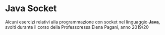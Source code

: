 # Java Socket

Alcuni esercizi relativi alla programmazione con socket nel linguaggio **Java**, svolti durante il corso della Professoressa Elena Pagani, anno 2019/20
